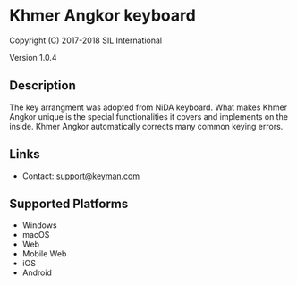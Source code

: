 Khmer Angkor keyboard
=====================

Copyright (C) 2017-2018 SIL International

Version 1.0.4

Description
-----------

The key arrangment was adopted from NiDA keyboard. What makes Khmer Angkor unique is the special functionalities it covers and implements on the inside.
Khmer Angkor automatically corrects many common keying errors.

Links
-----

 * Contact:  support@keyman.com

Supported Platforms
-------------------
 * Windows
 * macOS
 * Web
 * Mobile Web
 * iOS
 * Android
 